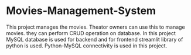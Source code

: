 # Movies-Management-System
This project manages the movies. Theator owners can use this to manage movies. they can perform CRUD operation on database.
In this project MySQL database is used for backend and for frontend streamlit library of python is used.
Python-MySQL connectivity is used in this project.
